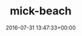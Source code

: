---
title:		"mick-beach"
mediatype:		"upload"
description:		"TBC"
date:		"2016-07-31 13:47:33+00:00"
album:		"people"
filename:		"mick-beach.md"
series:		""
cl_public_id:		"people/mick-beach"
cl_version:		1497005475
format:		"tiff"
bytes:		2729756
width:		1115
height:		1440
exposure_mode:		"Auto"
program:		"Aperture-priority AE"
aperture:		"4.5"
focal_length:		"16.0 mm"
iso:		"200"
shutter_speed:		"1/1000"
metering:		"Multi-segment"
flash:		"Off, Did not fire"
white_balance:		"Custom"
colour_temp:		"5100"
has_crop:		"false"
orientation:		"Horizontal (normal)"
camera_model:		"NIKON D800"
lens_info:		"16mm f/2.8"
artist:		"No artist info"
x_resolution:		"300"
y_resolution:		"300"
---